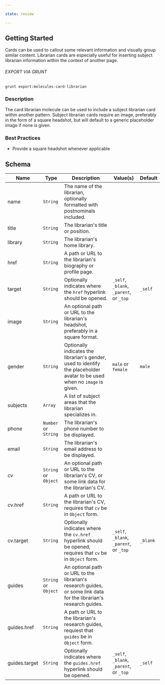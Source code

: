 ```yaml
---

state: review

---
```


## Getting Started

Cards can be used to callout some relevant information and visually group similar content. Librarian cards are especially useful for inserting subject librarian information within the context of another page.

###### EXPORT VIA GRUNT

```
grunt export:molecules-card-librarian
```


### Description

The card librarian molecule can be used to include a subject librarian card within another pattern. Subject librarian cards require an image, preferably in the form of a square headshot, but will default to a generic placeholder image if none is given.


### Best Practices

- Provide a square headshot whenever applicable


## Schema

| Name    | Type      | Description | Value(s)  | Default   |
|---------|-----------|-------------|-----------|-----------|
| name    | `String`  | The name of the librarian, optionally formatted with postnominals included.                 |           |           |
| title   | `String`  | The librarian's title or position.                                                          |           |           |
| library | `String`  | The librarian's home library.                                                               |           |           |
| href    | `String`  | A path or URL to the librarian's biography or profile page.                                 |           |           |
| target  | `String`  | Optionally indicates where the `href` hyperlink should be opened. | `_self`, `_blank`, `_parent`, or `_top` | `_self`   |
| image   | `String`  | An optional path or URL to the librarian's headshot, preferably in a square format.         |           |           |
| gender  | `String`  | Optionally indicates the librarian's gender, used to identify the placeholder avatar to be used when no `image` is given.  | `male` or `female`  | `male`  |
| subjects | `Array`  | A list of subject areas that the librarian specializes in.                                  |           |           |
| phone     | `Number` or `String` | The librarian's phone number to be displayed.                                  |           |           |
| email     | `String` | The librarian's email address to be displayed.                                             |           |           |
| cv        | `String` or `Object` | An optional path or URL to the librarian's CV, or some link data for the librarian's CV. |           |           |
| cv.href   | `String` | A path or URL to the librarian's CV, requires that `cv` be in `Object` form.               |           |           |
| cv.target | `String` | Optionally indicates where the `cv.href` hyperlink should be opened, requires that `cv` be in `Object` form. | `_self`, `_blank`, `_parent`, or `_top` | `_blank` |
| guides    | `String` or `Object` | An optional path or URL to the librarian's research guides, or some link data for the librarian's research guides. |           |           |
| guides.href  | `String`  | A path or URL to the librarian's research guides, requiest that `guides` be in `Object` form.  |           |           |
| guides.target  | `String`  | Optionally indicates where the `guides.href` hyperlink should be opened. | `_self`, `_blank`, `_parent`, or `_top` | `_self`   |

